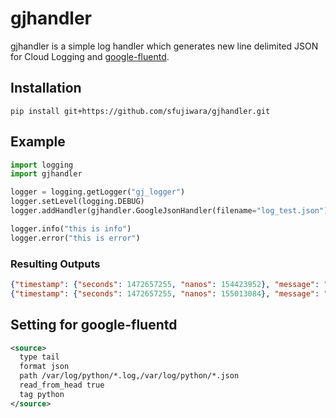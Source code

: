 # gjhandler

gjhandler is a simple log handler which generates new line delimited JSON for Cloud Logging and [google-fluentd](https://cloud.google.com/logging/docs/agent/).

## Installation

```
pip install git+https://github.com/sfujiwara/gjhandler.git
```


## Example

```python
import logging
import gjhandler

logger = logging.getLogger("gj_logger")
logger.setLevel(logging.DEBUG)
logger.addHandler(gjhandler.GoogleJsonHandler(filename="log_test.json"))

logger.info("this is info")
logger.error("this is error")
```

### Resulting Outputs

```json
{"timestamp": {"seconds": 1472657255, "nanos": 154423952}, "message": "this is info", "severity": "INFO", "thread": 140735257141248}
{"timestamp": {"seconds": 1472657255, "nanos": 155013084}, "message": "this is error", "severity": "ERROR", "thread": 140735257141248}
```

## Setting for google-fluentd


```xml
<source>
  type tail
  format json
  path /var/log/python/*.log,/var/log/python/*.json
  read_from_head true
  tag python
</source>
```
